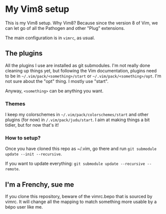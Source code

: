 # My Vim8 setup

This is my Vim8 setup. Why Vim8? Because since the version 8 of Vim, we can let go of all
the Pathogen and other "Plug" extensions.


The main configuration is in `vimrc`, as usual.

## The plugins

All the plugins I use are installed as git submodules. I'm not really done cleaning up
things yet, but following the Vim documentation, plugins need to be in
`~/.vim/pack/<something>/start` or `~/.vim/pack/<something>/opt`. I'm not sure about the
"opt" thing. I mostly use "start".

Anyway, `<something>` can be anything you want.


### Themes

I keep my colorschemes in `~/.vim/pack/colorschemes/start` and other plugins (for now) in
`/.vim/pack/judu/start`. I aim at making things a bit tidier, but for now that's it!

### How to setup?

Once you have cloned this repo as ~/.vim, go there and run `git submodule update --init
--recursive`.

If you want to update everything: `git submodule update --recursive --remote`.


## I'm a Frenchy, sue me

If you clone this repository, beware of the vimrc.bepo that is sourced by vimrc.
It will change all the mapping to match something more usable by a bépo user like me.


